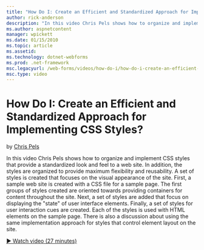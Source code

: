 ```yaml
---
title: "How Do I: Create an Efficient and Standardized Approach for Implementing CSS Styles? | Microsoft Docs"
author: rick-anderson
description: "In this video Chris Pels shows how to organize and implement CSS styles that provide a standardized look and feel to a web site. In addition, the styles are..."
ms.author: aspnetcontent
manager: wpickett
ms.date: 01/15/2010
ms.topic: article
ms.assetid: 
ms.technology: dotnet-webforms
ms.prod: .net-framework
msc.legacyurl: /web-forms/videos/how-do-i/how-do-i-create-an-efficient-and-standardized-approach-for-implementing-css-styles
msc.type: video
---
```

How Do I: Create an Efficient and Standardized Approach for Implementing CSS Styles?
====================
by [Chris Pels](https://twitter.com/chrispels)

In this video Chris Pels shows how to organize and implement CSS styles that provide a standardized look and feel to a web site. In addition, the styles are organized to provide maximum flexibility and reusability. A set of styles is created that focuses on the visual appearance of the site. First, a sample web site is created with a CSS file for a sample page. The first groups of styles created are oriented towards providing containers for content throughout the site. Next, a set of styles are added that focus on displaying the "state" of user interface elements. Finally, a set of styles for user interaction cues are created. Each of the styles is used with HTML elements on the sample page. There is also a discussion about using the same implementation approach for styles that control element layout on the site.

[&#9654; Watch video (27 minutes)](https://channel9.msdn.com/Blogs/ASP-NET-Site-Videos/how-do-i-create-an-efficient-and-standardized-approach-for-implementing-css-styles)